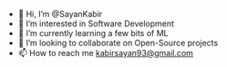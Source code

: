 - 👋 Hi, I’m @SayanKabir
- 👀 I’m interested in Software Development
- 🌱 I’m currently learning a few bits of ML
- 💞️ I’m looking to collaborate on Open-Source projects 
- 📫 How to reach me kabirsayan93@gmail.com

<!---
SayanKabir/SayanKabir is a ✨ special ✨ repository because its `README.md` (this file) appears on your GitHub profile.
You can click the Preview link to take a look at your changes.
--->
